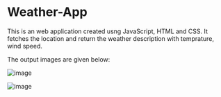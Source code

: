 # Weather-App
This is an web application created usng JavaScript, HTML and CSS. 
It fetches the location and return the weather description with temprature, wind speed.

The output images are given below: 

![image](https://user-images.githubusercontent.com/90669209/214258617-1b483799-52d2-464a-b48d-f38e6e04f3e7.png)

![image](https://user-images.githubusercontent.com/90669209/214260491-17650d2a-fe73-4d48-b706-626d8d5cf7b7.png)

